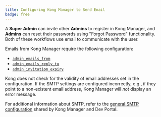 ```yaml
---
title: Configuring Kong Manager to Send Email
badge: free
---
```


A **Super Admin** can invite other **Admins** to register in Kong Manager, and **Admins**
can reset their passwords using "Forgot Password" functionality. Both of these
workflows use email to communicate with the user.

Emails from Kong Manager require the following configuration:

* [`admin_emails_from`](/enterprise/{{page.kong_version}}/property-reference/#admin_emails_from)
* [`admin_emails_reply_to`](/enterprise/{{page.kong_version}}/property-reference/#admin_emails_reply_to)
* [`admin_invitation_expiry`](/enterprise/{{page.kong_version}}/property-reference/#admin_invitation_expiry)

Kong does not check for the validity of email
addresses set in the configuration. If the SMTP settings are
configured incorrectly, e.g., if they point to a non-existent
email address, Kong Manager will _not_ display an error message.

For additional information about SMTP, refer to the
[general SMTP configuration](/enterprise/{{page.kong_version}}/property-reference/#general-smtp-configuration)
shared by Kong Manager and Dev Portal.
